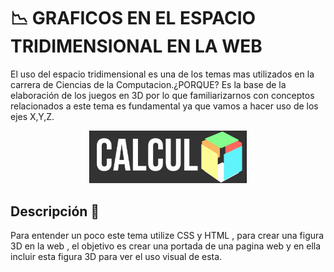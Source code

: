 #  📉 GRAFICOS EN EL ESPACIO TRIDIMENSIONAL EN LA WEB
El uso del espacio tridimensional es una de los temas mas utilizados en la carrera de Ciencias de la Computacion.¿PORQUE? Es la base de la elaboración de los juegos en 3D por lo que familiarizarnos con conceptos relacionados a este tema es fundamental ya que vamos a hacer uso de los ejes X,Y,Z.

<p align="center">
  <img width="50%" height="50%" src="IMAGENES/3d.gif">
</p>

## Descripción 📌
Para entender un poco este tema utilize CSS y HTML , para crear una figura 3D en la web , el objetivo es crear una portada de una pagina web y en ella incluir esta figura 3D para ver el uso visual de esta.
